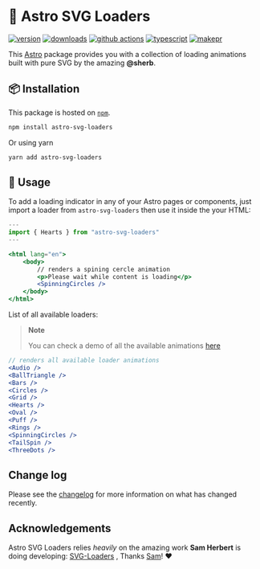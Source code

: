 # 🚀 Astro SVG Loaders

[![version][version-badge]][npm]
[![downloads][downloads-badge]][npm]
[![github actions][github-actions-badge]][github-actions]
[![typescript][typescript-badge]][typescript]
[![makepr][makepr-badge]][makepr]

This [Astro](https://astro.build/) package provides you with a collection of loading animations built with pure SVG by the amazing **@sherb**.

## 📦 Installation

This package is hosted on [`npm`][npm].

```bash
npm install astro-svg-loaders
```

Or using yarn

```bash
yarn add astro-svg-loaders
```

## 🥑 Usage

To add a loading indicator in any of your Astro pages or components, just import a loader from `astro-svg-loaders` then use it inside the your HTML:

```jsx index.astro
---
import { Hearts } from "astro-svg-loaders"
---

<html lang="en">
    <body>
        // renders a spining cercle animation
        <p>Please wait while content is loading</p>
        <SpinningCircles />
    </body>
</html>
```

List of all available loaders:

> **Note**
>
> You can check a demo of all the available animations [here][demo]

```jsx
// renders all available loader animations
<Audio />
<BallTriangle />
<Bars />
<Circles />
<Grid />
<Hearts />
<Oval />
<Puff />
<Rings />
<SpinningCircles />
<TailSpin />
<ThreeDots />
```

## Change log

Please see the [changelog](CHANGELOG.md) for more information on what has changed recently.

## Acknowledgements

Astro SVG Loaders relies _heavily_ on the amazing work **Sam Herbert** is doing developing: [SVG-Loaders][svg-loaders] , Thanks [Sam][sam-herbert]! ❤️

[npm]: https://npmjs.com/package/astro-svg-loaders
[svg-loaders]: https://github.com/SamHerbert/SVG-Loaders
[sam-herbert]: https://github.com/SamHerbert
[demo]: https://samherbert.net/svg-loaders

<!-- Readme Badges -->

[version-badge]: https://img.shields.io/npm/v/astro-svg-loaders.svg
[downloads-badge]: https://img.shields.io/npm/dt/astro-svg-loaders
[github-actions]: https://github.com/codiume/orbit/actions
[github-actions-badge]: https://github.com/codiume/orbit/actions/workflows/node.js.yml/badge.svg
[typescript]: https://www.typescriptlang.org/dt/search?search=astro-svg-loaders
[typescript-badge]: https://img.shields.io/npm/types/astro-svg-loaders
[makepr]: https://makeapullrequest.com
[makepr-badge]: https://img.shields.io/badge/PRs-welcome-brightgreen.svg?style=flat-square?style=flat
